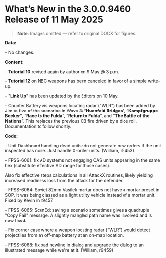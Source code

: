 # What’s New in the 3\.0\.0\.9460 Release of 11 May 2025

> **Note**: Images omitted — refer to original DOCX for figures.


__Data:__

\- No changes\.

__Content:__

\- __Tutorial 10__ revised again by author on 9 May @ 3 p\.m\.

\- __Tutorial 12__ on NBC weapons has been canceled in favor of a simple write\-up\.

\- "__Link Up__" has been updated by the Editors on 10 May\.

\- Counter Battery vis weapons locating radar \("WLR"\) has been added by Jim to five of the scenarios in Wave 3: “__Huenfeld Bridges__”, “__Kampfgruppe Becker”,__ “__Race to the Fulda__”, “__Return to Fulda__”, and “__The Battle of the Nations__”\.  This replaces the previous CB fire driven by a dice roll\.  Documentation to follow shortly\.

__Code:__

\- Unit Dashboard handling dead units: do not generate new orders if the unit inspected has none\. Just handle 0\-order units\.  \(William, r9453\)

\- FPSS\-6061: fix AD systems not engaging CAS units appearing in the same hex \(substitute effective AD range for those cases\)\.

Also fix effective steps calculations in all AttackX routines, likely yielding increased readiness loss from the attack for the defender\.

\- FPSS\-6064: Soviet 82mm Vasilek mortar does not have a mortar preset in SOP\.  It was being classed as a light utility vehicle instead of a mortar unit\.  Fixed by Kevin in r9457\.

\- FPSS\-6065: ScenEd: saving a scenario sometimes gives a quadruple "Copy Fail" message\.  A slightly mangled path name was involved and is now fixed\.

\- Fix corner case where a weapon locating radar \("WLR"\) would detect projectiles from an off\-map battery at an on\-map location\.

\- FPSS\-6068: fix bad newline in dialog and upgrade the dialog to an illustrated message while we're at it\. \(William, r9459\)

